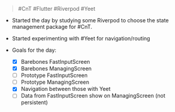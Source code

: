 > #CnT #Flutter #Riverpod #Yeet

- Started the day by studying some Riverpod to choose the state management package for #CnT.
- Started experimenting with #Yeet for navigation/routing

- Goals for the day:
	- [x] Barebones FastInputScreen
	- [x] Barebones ManagingScreen
	- [ ] Prototype FastInputScreen
	- [ ] Prototype ManagingScreen
	- [x] Navigation between those with Yeet
	- [ ] Data from FastInputScreen show on ManagingScreen (not persistent)
